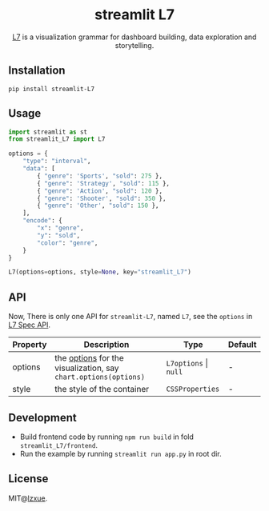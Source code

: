 <h1 align="center">
  <b>streamlit L7</b>
</h1>

<div align="center">

[L7](https://github.com/antvis/L7) is a visualization grammar for dashboard building, data exploration and storytelling.



</div>


## Installation

```
pip install streamlit-L7 
```


## Usage

```py
import streamlit as st
from streamlit_L7 import L7

options = {
    "type": "interval",
    "data": [
        { "genre": 'Sports', "sold": 275 },
        { "genre": 'Strategy', "sold": 115 },
        { "genre": 'Action', "sold": 120 },
        { "genre": 'Shooter', "sold": 350 },
        { "genre": 'Other', "sold": 150 },
    ],
    "encode": {
        "x": "genre",
        "y": "sold",
        "color": "genre",
    }
}

L7(options=options, style=None, key="streamlit_L7")
```


## API

Now, There is only one API for `streamlit-L7`, named `L7`, see the `options` in [L7 Spec API](https://L7.antv.antgroup.com/manual/core/api).

| Property | Description                                                                                                     | Type                  | Default |
| -------- | --------------------------------------------------------------------------------------------------------------- | --------------------- | ------- |
| options  | the [options](https://L7.antv.antgroup.com/manual/core/api) for the visualization, say `chart.options(options)` | `L7options` \| `null` | -       |
| style    | the style of the container                                                                                      | `CSSProperties`       | -       |


## Development

- Build frontend code by running `npm run build` in fold `streamlit_L7/frontend`.
- Run the example by running `streamlit run app.py` in root dir.


## License

MIT@[lzxue](https://github.com/lzxue).
